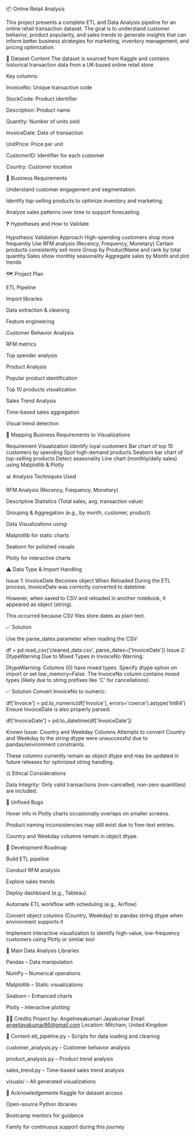 📦 Online Retail Analysis

This project presents a complete ETL and Data Analysis pipeline for an online retail transaction dataset. The goal is to understand customer behavior, product popularity, and sales trends to generate insights that can inform better business strategies for marketing, inventory management, and pricing optimization.

📂 Dataset Content
The dataset is sourced from Kaggle and contains historical transaction data from a UK-based online retail store.

Key columns:

InvoiceNo: Unique transaction code

StockCode: Product identifier

Description: Product name

Quantity: Number of units sold

InvoiceDate: Date of transaction

UnitPrice: Price per unit

CustomerID: Identifier for each customer

Country: Customer location

💼 Business Requirements

Understand customer engagement and segmentation.

Identify top-selling products to optimize inventory and marketing.

Analyze sales patterns over time to support forecasting.

❓ Hypotheses and How to Validate

Hypothesis Validation Approach
High-spending customers shop more frequently Use RFM analysis (Recency, Frequency, Monetary)
Certain products consistently sell more Group by ProductName and rank by total quantity
Sales show monthly seasonality Aggregate sales by Month and plot trends

🗺️ Project Plan

ETL Pipeline

Import libraries

Data extraction & cleaning

Feature engineering

Customer Behavior Analysis

RFM metrics

Top spender analysis

Product Analysis

Popular product identification

Top 10 products visualization

Sales Trend Analysis

Time-based sales aggregation

Visual trend detection

🔗 Mapping Business Requirements to Visualizations

Requirement Visualization
Identify loyal customers Bar chart of top 10 customers by spending
Spot high-demand products Seaborn bar chart of top-selling products
Detect seasonality Line chart (monthly/daily sales) using Matplotlib & Plotly

📊 Analysis Techniques Used

RFM Analysis (Recency, Frequency, Monetary)

Descriptive Statistics (Total sales, avg. transaction value)

Grouping & Aggregation (e.g., by month, customer, product)

Data Visualizations using:

Matplotlib for static charts

Seaborn for polished visuals

Plotly for interactive charts

⚠️ Data Type & Import Handling

Issue 1: InvoiceDate Becomes object When Reloaded
During the ETL process, InvoiceDate was correctly converted to datetime.

However, when saved to CSV and reloaded in another notebook, it appeared as object (string).

This occurred because CSV files store dates as plain text.

✅ Solution

Use the parse_dates parameter when reading the CSV:

df = pd.read_csv('cleaned_data.csv', parse_dates=['InvoiceDate'])
Issue 2: DtypeWarning Due to Mixed Types in InvoiceNo
Warning:

DtypeWarning: Columns (0) have mixed types. Specify dtype option on import or set low_memory=False.
The InvoiceNo column contains mixed types (likely due to string prefixes like 'C' for cancellations).

✅ Solution
Convert InvoiceNo to numeric:

df['Invoice'] = pd.to_numeric(df['Invoice'], errors='coerce').astype('Int64')
Ensure InvoiceDate is also properly parsed:

df['InvoiceDate'] = pd.to_datetime(df['InvoiceDate'])

Known Issue: Country and Weekday Columns
Attempts to convert Country and Weekday to the string dtype were unsuccessful due to pandas/environment constraints.

These columns currently remain as object dtype and may be updated in future releases for optimized string handling.

⚖️ Ethical Considerations

Data Integrity: Only valid transactions (non-cancelled, non-zero quantities) are included.

🐞 Unfixed Bugs

Hover info in Plotly charts occasionally overlaps on smaller screens.

Product naming inconsistencies may still exist due to free-text entries.

Country and Weekday columns remain in object dtype.

🚧 Development Roadmap

Build ETL pipeline

Conduct RFM analysis

Explore sales trends

Deploy dashboard (e.g., Tableau)

Automate ETL workflow with scheduling (e.g., Airflow)

Convert object columns (Country, Weekday) to pandas string dtype when environment supports it

Implement interactive visualization to identify high-value, low-frequency customers using Plotly or similar tool

🧰 Main Data Analysis Libraries

Pandas – Data manipulation

NumPy – Numerical operations

Matplotlib – Static visualizations

Seaborn – Enhanced charts

Plotly – Interactive plotting

👩‍💻 Credits
Project by: Angelnesakumari Jayakumar
Email: angeljayakumar86@gmail.com
Location: Mitcham, United Kingdom

📑 Content
etl_pipeline.py – Scripts for data loading and cleaning

customer_analysis.py – Customer behavior analysis

product_analysis.py – Product trend analysis

sales_trend.py – Time-based sales trend analysis

visuals/ – All generated visualizations

🙏 Acknowledgements
Kaggle for dataset access

Open-source Python libraries

Bootcamp mentors for guidance

Family for continuous support during this journey
